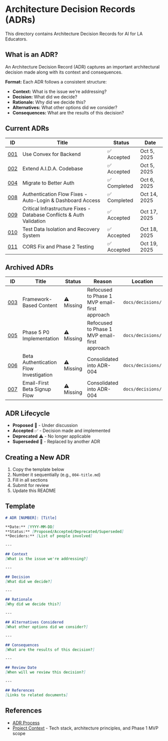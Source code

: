 # Architecture Decision Records (ADRs)

This directory contains Architecture Decision Records for AI for LA Educators.

## What is an ADR?

An Architecture Decision Record (ADR) captures an important architectural decision made along with its context and consequences.

**Format:** Each ADR follows a consistent structure:
- **Context:** What is the issue we're addressing?
- **Decision:** What did we decide?
- **Rationale:** Why did we decide this?
- **Alternatives:** What other options did we consider?
- **Consequences:** What are the results of this decision?

## Current ADRs

| ID | Title | Status | Date |
|----|-------|--------|------|
| [001](001-use-convex-backend.md) | Use Convex for Backend | ✅ Accepted | Oct 5, 2025 |
| [002](002-extend-aida-codebase.md) | Extend A.I.D.A. Codebase | ✅ Accepted | Oct 5, 2025 |
| [004](004-migrate-to-better-auth.md) | Migrate to Better Auth | ✅ Completed | Oct 6, 2025 |
| [008](008-authentication-flow-fixes.md) | Authentication Flow Fixes - Auto-Login & Dashboard Access | ✅ Completed | Oct 14, 2025 |
| [009](009-critical-infrastructure-fixes.md) | Critical Infrastructure Fixes - Database Conflicts & Auth Validation | ✅ Accepted | Oct 17, 2025 |
| [010](010-test-data-isolation-and-recovery.md) | Test Data Isolation and Recovery System | ✅ Accepted | Oct 18, 2025 |
| [011](011-cors-fix-and-phase2-testing.md) | CORS Fix and Phase 2 Testing | ✅ Accepted | Oct 19, 2025 |

## Archived ADRs

| ID | Title | Status | Reason | Location |
|----|-------|--------|--------|----------|
| [003](003-framework-based-content.md) | Framework-Based Content | ⚠️ Missing | Refocused to Phase 1 MVP email-first approach | `docs/decisions/` |
| [005](005-phase5-p0-implementation.md) | Phase 5 P0 Implementation | ⚠️ Missing | Refocused to Phase 1 MVP email-first approach | `docs/decisions/` |
| [006](006-beta-auth-investigation.md) | Beta Authentication Flow Investigation | ⚠️ Missing | Consolidated into ADR-004 | `docs/decisions/` |
| [007](007-email-first-beta-flow.md) | Email-First Beta Signup Flow | ⚠️ Missing | Consolidated into ADR-004 | `docs/decisions/` |

## ADR Lifecycle

- **Proposed** 🔄 - Under discussion
- **Accepted** ✅ - Decision made and implemented
- **Deprecated** ⚠️ - No longer applicable
- **Superseded** 🔁 - Replaced by another ADR

## Creating a New ADR

1. Copy the template below
2. Number it sequentially (e.g., `004-title.md`)
3. Fill in all sections
4. Submit for review
5. Update this README

## Template

```markdown
# ADR [NUMBER]: [Title]

**Date:** [YYYY-MM-DD]  
**Status:** [Proposed/Accepted/Deprecated/Superseded]  
**Deciders:** [List of people involved]

---

## Context
[What is the issue we're addressing?]

---

## Decision
[What did we decide?]

---

## Rationale
[Why did we decide this?]

---

## Alternatives Considered
[What other options did we consider?]

---

## Consequences
[What are the results of this decision?]

---

## Review Date
[When will we review this decision?]

---

## References
[Links to related documents]
```

## References

- [ADR Process](https://adr.github.io/)
- [Project Context](../../.cursorrules) - Tech stack, architecture principles, and Phase 1 MVP scope
